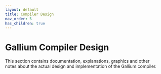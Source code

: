 ```yaml
---
layout: default
title: Compiler Design
nav_order: 5 
has_children: true
---
```


# Gallium Compiler Design
This section contains documentation, explanations, graphics
and other notes about the actual design and implementation
of the Gallium compiler. 
